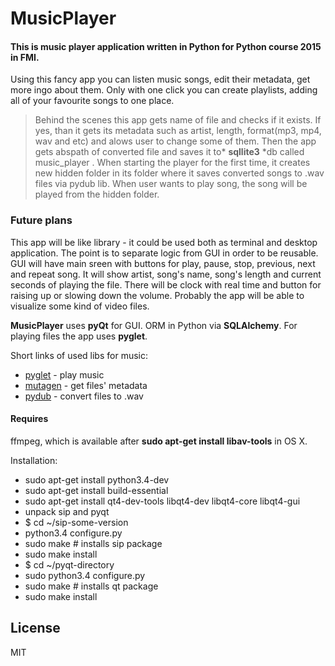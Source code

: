 # MusicPlayer

#### This is music player application written in Python for Python course 2015 in FMI.

Using this fancy app you can listen music songs, edit their metadata, get more ingo about them. Only with one click you can create playlists, adding all of your favourite songs to one place.

> Behind the scenes this app gets name of file and checks if it exists. If yes, than it gets
 its metadata such as artist, length, format(mp3, mp4, wav and etc) and alows user to change some of them. Then the app gets abspath of converted file and saves it to* **sqllite3** *db called music_player
. When starting the player for the first time, it creates new hidden folder in its folder where it saves converted songs to .wav files via pydub lib.
When user wants to play song, the song will be played from the hidden folder.

### Future plans
This app will be like library - it could be used both as terminal and desktop application. The point is to separate logic from GUI in order to be reusable.
GUI will have main sreen with buttons for play, pause, stop, previous, next and repeat song. It will show artist, song's name, song's length and current seconds of playing the file. There will be clock with real time and button for raising up or slowing down the volume. Probably the app will be able to visualize some kind of video files.


**MusicPlayer** uses **pyQt** for GUI. ORM in Python via **SQLAlchemy**. For playing files the app uses **pyglet**.

Short links of used libs for music:
 - [pyglet] - play music
 - [mutagen] - get files' metadata
 - [pydub] - convert files to .wav

 
#### Requires
ffmpeg, which is available after **sudo apt-get install libav-tools** in OS X.


Installation:
 - sudo apt-get install python3.4-dev
 - sudo apt-get install build-essential
 - sudo apt-get install qt4-dev-tools libqt4-dev libqt4-core libqt4-gui
 - unpack sip and pyqt
 - $ cd ~/sip-some-version 
 - python3.4 configure.py
 - sudo make # installs sip package
 - sudo make install
 - $ cd ~/pyqt-directory
 - sudo python3.4 configure.py
 - sudo make # installs qt package
 - sudo make install
 

License
----

MIT

[mutagen]:https://mutagen.readthedocs.org/en/latest/tutorial.html
[pyglet]:https://pyglet.readthedocs.org/en/pyglet-1.2-maintenance/programming_guide/quickstart.html#mp3
[pydub]:http://pydub.com/
